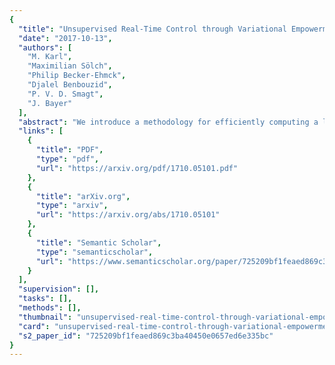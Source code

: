 ```yaml
---
{
  "title": "Unsupervised Real-Time Control through Variational Empowerment",
  "date": "2017-10-13",
  "authors": [
    "M. Karl",
    "Maximilian Sölch",
    "Philip Becker-Ehmck",
    "Djalel Benbouzid",
    "P. V. D. Smagt",
    "J. Bayer"
  ],
  "abstract": "We introduce a methodology for efficiently computing a lower bound to empowerment, allowing it to be used as an unsupervised cost function for policy learning in real-time control. Empowerment, being the channel capacity between actions and states, maximises the influence of an agent on its near future. It has been shown to be a good model of biological behaviour in the absence of an extrinsic goal. But empowerment is also prohibitively hard to compute, especially in nonlinear continuous spaces. We introduce an efficient, amortised method for learning empowerment-maximising policies. We demonstrate that our algorithm can reliably handle continuous dynamical systems using system dynamics learned from raw data. The resulting policies consistently drive the agents into states where they can use their full potential.",
  "links": [
    {
      "title": "PDF",
      "type": "pdf",
      "url": "https://arxiv.org/pdf/1710.05101.pdf"
    },
    {
      "title": "arXiv.org",
      "type": "arxiv",
      "url": "https://arxiv.org/abs/1710.05101"
    },
    {
      "title": "Semantic Scholar",
      "type": "semanticscholar",
      "url": "https://www.semanticscholar.org/paper/725209bf1feaed869c3ba40450e0657ed6e335bc"
    }
  ],
  "supervision": [],
  "tasks": [],
  "methods": [],
  "thumbnail": "unsupervised-real-time-control-through-variational-empowerment-thumb.jpg",
  "card": "unsupervised-real-time-control-through-variational-empowerment-card.jpg",
  "s2_paper_id": "725209bf1feaed869c3ba40450e0657ed6e335bc"
}
---
```


